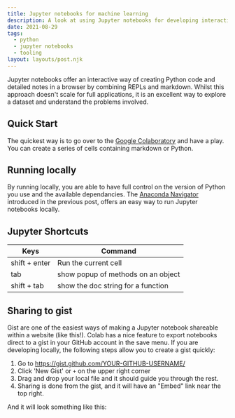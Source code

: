 ```yaml
---
title: Jupyter notebooks for machine learning
description: A look at using Jupyter notebooks for developing interactive Python
date: 2021-08-29
tags:
  - python
  - jupyter notebooks
  - tooling
layout: layouts/post.njk
---
```


Jupyter notebooks offer an interactive way of creating Python code and detailed notes in a browser by combining REPLs and markdown. Whilst this approach doesn't scale for full applications, it is an excellent way to explore a dataset and understand the problems involved.

## Quick Start

The quickest way is to go over to the [Google Colaboratory](https://research.google.com/colaboratory) and have a play. You can create a series of cells containing markdown or Python.

## Running locally

By running locally, you are able to have full control on the version of Python you use and the available dependancies. The [Anaconda Navigator](./posts/anaconda-python-distribution-for-machine-learning/) introduced in the previous post, offers an easy way to run Jupyter notebooks locally.

## Jupyter Shortcuts

| Keys             | Command                             |
|------------------|-------------------------------------|
| shift + enter    | Run the current cell                |
| tab              | show popup of methods on an object  |
| shift + tab      | show the doc string for a function  |

## Sharing to gist

Gist are one of the easiest ways of making a Jupyter notebook shareable within a website (like this!). Colab has a nice feature to export notebooks direct to a gist in your GitHub account in the save menu. If you are developing locally, the following steps allow you to create a gist quickly:

1) Go to https://gist.github.com/YOUR-GITHUB-USERNAME/
2) Click 'New Gist' or `+` on the upper right corner
3) Drag and drop your local file and it should guide you through the rest.
4) Sharing is done from the gist, and it will have an "Embed" link near the top right.

And it will look something like this:

<script src="https://gist.github.com/readikus/b840218efb79158e681d97271edd1718.js"></script>